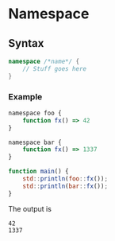 # Namespace

## Syntax

```C++
namespace /*name*/ {
	// Stuff goes here
}
```

### Example
```js
namespace foo {
    function fx() => 42
}

namespace bar {
    function fx() => 1337
}

function main() {
	std::println(foo::fx());
	std::println(bar::fx());
}
```

The output is
```
42
1337
```
